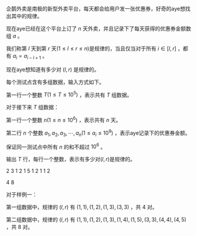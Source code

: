 企鹅外卖是南极的新型外卖平台，每天都会给用户发一张优惠券，好奇的aye想找出其中的规律。

现在aye已经在这个平台上订了 $n$ 天外卖，并且记录下了每天获得的优惠券金额数组 $a$ 。

我们称第 $l$ 天到第 $r$ 天$(1\le l\le r\le n)$是规律的，当且仅当对于所有 $i\in [l, r]$ ，都有 $a_i = a_{i-l+1}$ 。

现在aye想知道有多少对 $(l, r)$ 是规律的。



每个测试点含有多组数据，输入方式如下。

第一行一个整数 $T(1\le T \le 10^5)$ ，表示共有 $T$ 组数据。

对于接下来 $T$ 组数据：

第一行一个整数 $n(1\le n \le 10^6)$ ，表示共有 $n$ 天。

第二行 $n$ 个整数 $a_1,a_2,a_3,\dotsb,a_n(1\le a_i \le 10^9)$ ，表示aye记录下的优惠券金额。

保证同一测试点中所有 $n$ 的和不超过 $10^6$ 。



输出 $T$ 行，每行一个整数，表示有多少对$(l, r)$是规律的。


2
3
1 2 1
5
1 2 1 1 2

4
8


对于样例一：

第一组数据中，规律的 $(l, r)$ 有 $(1,1),(1,2),(1,3),(3,3)$ ，共 $4$ 对。

第二组数据中，规律的 $(l, r)$ 有 $(1,1),(1,2),(1,3),(1,4),(1,5),(3,3),(4,4),(4,5)$ ，共 $8$ 对。